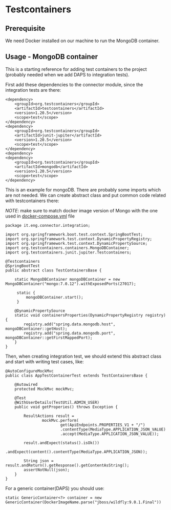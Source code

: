 # Testcontainers

## Prerequisite

We need Docker installed on our machine to run the MongoDB container.

## Usage - MongoDB container

This is a starting reference for adding test containers to the project (probably needed when we add DAPS to integration tests).

First add these dependencies to the connector module, since the integration tests are there:

```
<dependency>
    <groupId>org.testcontainers</groupId>
    <artifactId>testcontainers</artifactId>
    <version>1.20.5</version>
    <scope>test</scope>
</dependency>
<dependency>
    <groupId>org.testcontainers</groupId>
    <artifactId>junit-jupiter</artifactId>
    <version>1.20.5</version>
    <scope>test</scope>
</dependency>
<dependency>
<dependency>
	<groupId>org.testcontainers</groupId>
	<artifactId>mongodb</artifactId>
	<version>1.20.5</version>
	<scope>test</scope>
</dependency>
```

This is an example for mongoDB. There are probably some imports which are not needed. We can create abstract class and put common code related with testcontainers there:

*NOTE*: make sure to match docker image version of Mongo with the one used in [docker-compose.yml](../ci/docker/docker-compose.yml) file

```
package it.eng.connector.integration;

import org.springframework.boot.test.context.SpringBootTest;
import org.springframework.test.context.DynamicPropertyRegistry;
import org.springframework.test.context.DynamicPropertySource;
import org.testcontainers.containers.MongoDBContainer;
import org.testcontainers.junit.jupiter.Testcontainers;

@Testcontainers
@SpringBootTest
public abstract class TestContainersBase {

	static MongoDBContainer mongoDBContainer = new MongoDBContainer("mongo:7.0.12").withExposedPorts(27017);
	
	 static {
         mongoDBContainer.start();
     }

	@DynamicPropertySource
	static void containersProperties(DynamicPropertyRegistry registry) {
		registry.add("spring.data.mongodb.host", mongoDBContainer::getHost);
		registry.add("spring.data.mongodb.port", mongoDBContainer::getFirstMappedPort);
	}
}

```


Then, when creating integration test, we should extend this abstract class and start with writing test cases, like:

```
@AutoConfigureMockMvc
public class AppTestContainerTest extends TestContainersBase {

    @Autowired
    protected MockMvc mockMvc;
	
	@Test
	@WithUserDetails(TestUtil.ADMIN_USER)
	public void getProperies() throws Exception {
		
		ResultActions result =
				mockMvc.perform(
						get(ApiEndpoints.PROPERTIES_V1 + "/")
						.contentType(MediaType.APPLICATION_JSON_VALUE)
						.accept(MediaType.APPLICATION_JSON_VALUE));

		result.andExpect(status().isOk())
			.andExpect(content().contentType(MediaType.APPLICATION_JSON));

		String json = result.andReturn().getResponse().getContentAsString();
		assertNotNull(json);
	}
}
```

For a generic container(DAPS) you should use:

```
static GenericContainer<?> container = new GenericContainer(DockerImageName.parse("jboss/wildfly:9.0.1.Final"))
```